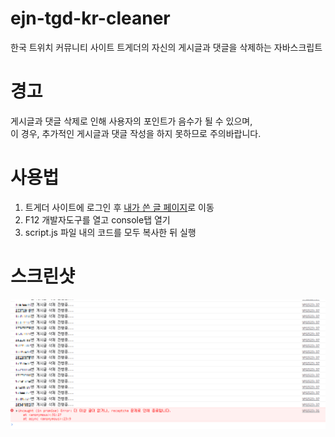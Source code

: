 # ejn-tgd-kr-cleaner
한국 트위치 커뮤니티 사이트 트게더의 자신의 게시글과 댓글을 삭제하는 자바스크립트

# 경고
게시글과 댓글 삭제로 인해 사용자의 포인트가 음수가 될 수 있으며, <br>
이 경우, 추가적인 게시글과 댓글 작성을 하지 못하므로 주의바랍니다.

# 사용법
1. 트게더 사이트에 로그인 후 [내가 쓴 글 페이지](https://tgd.kr/member/mylist/article)로 이동
2. F12 개발자도구를 열고 console탭 열기
3. script.js 파일 내의 코드를 모두 복사한 뒤 실행

# 스크린샷
![](/images/capture.png)